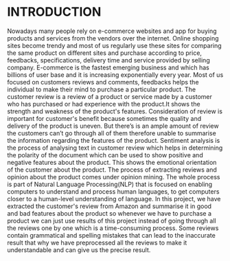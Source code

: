 # INTRODUCTION 

Nowadays many people rely on e-commerce websites and app for buying products and services from the vendors over the internet. Online shopping sites become trendy and most of us regularly use these sites for comparing the same product on different sites and purchase according to price, feedbacks, specifications, delivery time and service provided by selling company. E-commerce is the fastest emerging business and which has billions of user base and it is increasing exponentially every year.
Most of us focused on customers reviews and comments, feedbacks helps the individual to make their mind to purchase a particular product. The customer review is a review of a product or service made by a customer who has purchased or had experience with the product.It shows the strength and weakness of the product's features. Consideration of review is important for customer's benefit because sometimes the quality and delivery of the product is uneven. But there’s is an ample amount of review the customers can’t go through all of them therefore unable to summarise the information regarding the features of the product.
Sentiment analysis is the process of analysing text in customer review which helps in determining the polarity of the document which can be used to show positive and negative features about the product. This shows the emotional orientation of the customer about the product. The process of extracting reviews and opinion about the product comes under opinion mining. The whole process is part of Natural Language Processing(NLP) that is focused on enabling computers to understand and process human languages, to get computers closer to a human-level understanding of language.
In this project, we have extracted the customer's review from Amazon and summarise it in good and bad features about the product so whenever we have to purchase a product we can just use results of this project instead of going through all the reviews one by one which is a time-consuming process. Some reviews contain grammatical and spelling mistakes that can lead to the inaccurate result that why we have preprocessed all the reviews to make it understandable and can give us the precise result.


